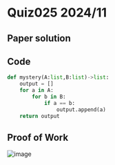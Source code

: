 # Quiz025 2024/11

## Paper solution

## Code
```.py
def mystery(A:list,B:list)->list:
    output = []
    for a in A:
        for b in B:
            if a == b:
                output.append(a)
    return output
```

## Proof of Work
![image](https://github.com/user-attachments/assets/e9a524f5-ffd1-4243-b39a-695125e395c5)


